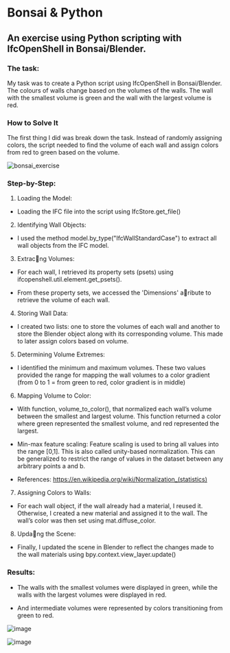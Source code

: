 # Bonsai & Python
## An exercise using Python scripting with IfcOpenShell in Bonsai/Blender.
### The task:

My task was to create a Python script using IfcOpenShell in Bonsai/Blender. The colours of walls change based on the volumes of the walls. The wall with the smallest volume is green and the wall with the largest volume is red.

### How to Solve It
The first thing I did was break down the task. Instead of randomly assigning colors, the script needed to find the volume of each wall and assign colors from red to green based on the volume.

![bonsai_exercise](https://github.com/user-attachments/assets/e1d4cc1b-7574-4e40-8a88-504cfdb9710d)

### Step-by-Step:
1. Loading the Model:

* Loading the IFC file into the script using IfcStore.get_file()

2. Identifying Wall Objects:

* I used the method model.by_type("IfcWallStandardCase") to extract all wall objects from the IFC model.

3. Extrac􀆟ng Volumes:

* For each wall, I retrieved its property sets (psets) using ifcopenshell.util.element.get_psets().

* From these property sets, we accessed the 'Dimensions' a􀆩ribute to retrieve the volume of each wall.

4. Storing Wall Data:

* I created two lists: one to store the volumes of each wall and another to store the Blender object along with its corresponding volume. This made to later assign colors based on volume.

5. Determining Volume Extremes:

* I identified the minimum and maximum volumes. These two values provided the range for mapping the wall volumes to a color gradient (from 0 to 1 = from green to red, color gradient is in middle)

6. Mapping Volume to Color:

* With function, volume_to_color(), that normalized each wall’s volume between the smallest and largest volume. This function returned a color where green represented the smallest volume, and red represented the largest.

* Min-max feature scaling: Feature scaling is used to bring all values into the range [0,1]. This is also called unity-based normalization. This can be generalized to restrict the range of values in the dataset between any arbitrary points a and b.

* References: https://en.wikipedia.org/wiki/Normalization_(statistics)

7. Assigning Colors to Walls:

* For each wall object, if the wall already had a material, I reused it. Otherwise, I created a new material and assigned it to the wall. The wall’s color was then set using mat.diffuse_color.

8. Upda􀆟ng the Scene:

* Finally, I updated the scene in Blender to reflect the changes made to the wall materials using bpy.context.view_layer.update()

### Results:
* The walls with the smallest volumes were displayed in green, while the walls with the largest volumes were displayed in red. 

* And intermediate volumes were represented by colors transitioning from green to red.

![image](https://github.com/user-attachments/assets/0c7e8803-a316-4508-af49-78c2e7a30c4a)

![image](https://github.com/user-attachments/assets/55753917-7b88-46cd-82c2-41140e397f2d)






